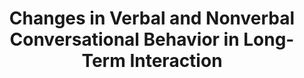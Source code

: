 ---
name: "Changes In Verbal And Nonverbal Conversational"
title: "Changes in Verbal and Nonverbal Conversational Behavior in Long-Term Interaction"
journal: "journal name" 
project: null
event: "International Conference on Multimodal Interaction (ICMI)"
authors:
- name: "Schulman, D."
- name: "Bickmore, T."
year: 2012
resources:
- name: "ICMI12"
  src: "ICMI12.pdf"
external_url: null
draft: false 
headless: true
---